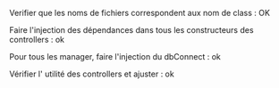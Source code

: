 Verifier que les noms de fichiers correspondent aux nom de class : OK

Faire l'injection des dépendances dans tous les constructeurs des controllers : ok

Pour tous les manager, faire l'injection du dbConnect : ok

Vérifier l' utilité des controllers et ajuster : ok
